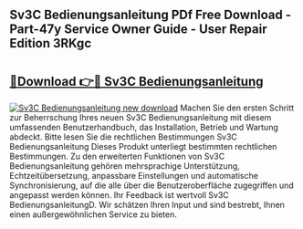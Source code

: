 ## Sv3C Bedienungsanleitung PDf Free Download - Part-47y Service Owner Guide - User Repair Edition 3RKgc

# <h2><a href="http://df4ohs6.blite.top/?on=Sv3C+Bedienungsanleitung">🔗Download 👉🔴 Sv3C Bedienungsanleitung</a></h2>

[![Sv3C Bedienungsanleitung new download](https://i.imgur.com/lujVjoI.png)](http://df4ohs6.blite.top/?on=Sv3C+Bedienungsanleitung)
Machen Sie den ersten Schritt zur Beherrschung Ihres neuen Sv3C Bedienungsanleitung mit diesem umfassenden Benutzerhandbuch, das Installation, Betrieb und Wartung abdeckt. Bitte lesen Sie die rechtlichen Bestimmungen Sv3C Bedienungsanleitung Dieses Produkt unterliegt bestimmten rechtlichen Bestimmungen. Zu den erweiterten Funktionen von Sv3C Bedienungsanleitung gehören mehrsprachige Unterstützung, Echtzeitübersetzung, anpassbare Einstellungen und automatische Synchronisierung, auf die alle über die Benutzeroberfläche zugegriffen und angepasst werden können. Ihr Feedback ist wertvoll Sv3C BedienungsanleitungD. Wir schätzen Ihren Input und sind bestrebt, Ihnen einen außergewöhnlichen Service zu bieten.
